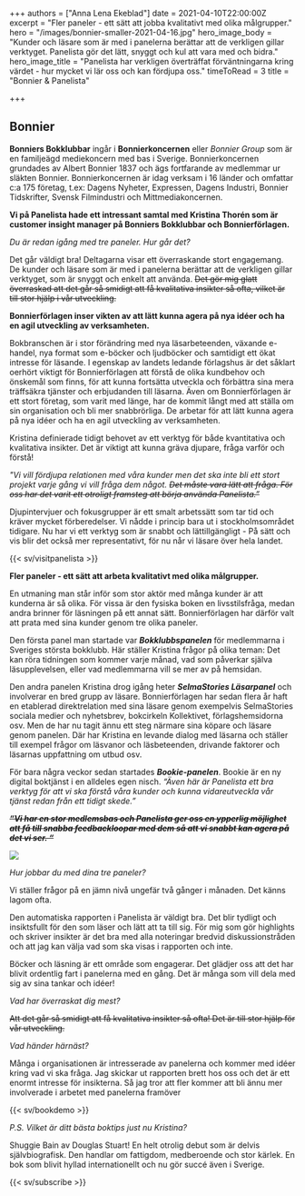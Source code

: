+++
authors = ["Anna Lena Ekeblad"]
date = 2021-04-10T22:00:00Z
excerpt = "Fler paneler - ett sätt att jobba kvalitativt med olika målgrupper."
hero = "/images/bonnier-smaller-2021-04-16.jpg"
hero_image_body = "Kunder och läsare som är med i panelerna berättar att de verkligen gillar verktyget. Panelista gör det lätt, snyggt och kul att vara med och bidra."
hero_image_title = "Panelista har verkligen överträffat förväntningarna kring värdet - hur mycket vi lär oss och kan fördjupa oss."
timeToRead = 3
title = "Bonnier & Panelista"

+++
## **Bonnier**

**Bonniers Bokklubbar** ingår i **Bonnierkoncernen** eller _Bonnier Group_ som är en familjeägd mediekoncern med bas i Sverige. Bonnierkoncernen grundades av Albert Bonnier 1837 och ägs fortfarande av medlemmar ur släkten Bonnier. Bonnierkoncernen är idag verksam i 16 länder och omfattar c:a 175 företag, t.ex: Dagens Nyheter, Expressen, Dagens Industri, Bonnier Tidskrifter, Svensk Filmindustri och Mittmediakoncernen.

**Vi på Panelista hade ett intressant samtal med Kristina Thorén som är customer insight manager på Bonniers Bokklubbar och Bonnierförlagen.**

_Du är redan igång med tre paneler. Hur går det?_

Det går väldigt bra! Deltagarna visar ett överraskande stort engagemang. De kunder och läsare som är med i panelerna berättar att de verkligen gillar verktyget, som är snyggt och enkelt att använda. ~~Det gör mig glatt överraskad att det går så smidigt att få kvalitativa insikter så ofta, vilket är till stor hjälp i vår utveckling.~~

**Bonnierförlagen inser vikten av att lätt kunna agera på nya idéer och ha en agil utveckling av verksamheten.**

Bokbranschen är i stor förändring med nya läsarbeteenden, växande e-handel, nya format som e-böcker och ljudböcker och samtidigt ett ökat intresse för läsande. I egenskap av landets ledande förlagshus är det såklart oerhört viktigt för Bonnierförlagen att förstå de olika kundbehov och önskemål som finns, för att kunna fortsätta utveckla och förbättra sina mera träffsäkra tjänster och erbjudanden till läsarna. Även om Bonnierförlagen är ett stort företag, som varit med länge, har de kommit långt med att ställa om sin organisation och bli mer snabbrörliga. De arbetar för att lätt kunna agera på nya idéer och ha en agil utveckling av verksamheten.

Kristina definierade tidigt behovet av ett verktyg för både kvantitativa och kvalitativa insikter. Det är viktigt att kunna gräva djupare, fråga varför och förstå!

_"Vi vill fördjupa relationen med våra kunder men det ska inte bli ett stort projekt varje gång vi vill fråga dem något. ~~Det måste vara lätt att fråga. För oss har det varit ett otroligt framsteg att börja använda Panelista.”~~_

Djupintervjuer och fokusgrupper är ett smalt arbetssätt som tar tid och kräver mycket förberedelser. Vi nådde i princip bara ut i stockholmsområdet tidigare. Nu har vi ett verktyg som är snabbt och lättillgängligt - På sätt och vis blir det också mer representativt, för nu når vi läsare över hela landet.

{{< sv/visitpanelista >}}

**Fler paneler - ett sätt att arbeta kvalitativt med olika målgrupper.**

En utmaning man står inför som stor aktör med många kunder är att kunderna är så olika. För vissa är den fysiska boken en livsstilsfråga, medan andra brinner för läsningen på ett annat sätt. Bonnierförlagen har därför valt att prata med sina kunder genom tre olika paneler.

Den första panel man startade var **_Bokklubbspanelen_** för medlemmarna i Sveriges största bokklubb. Här ställer Kristina frågor på olika teman: Det kan röra tidningen som kommer varje månad, vad som påverkar själva läsupplevelsen, eller vad medlemmarna vill se mer av på hemsidan.

Den andra panelen Kristina drog igång heter **_SelmaStories Läsarpanel_** och involverar en bred grupp av läsare. Bonnierförlagen har sedan flera år haft en etablerad direktrelation med sina läsare genom exempelvis SelmaStories sociala medier och nyhetsbrev, bokcirkeln Kollektivet, förlagshemsidorna osv. Men de har nu tagit ännu ett steg närmare sina köpare och läsare genom panelen. Där har Kristina en levande dialog med läsarna och ställer till exempel frågor om läsvanor och läsbeteenden, drivande faktorer och läsarnas uppfattning om utbud osv.

För bara några veckor sedan startades **_Bookie-panelen_**. Bookie är en ny digital boktjänst i en alldeles egen nisch. _“Även här är Panelista ett bra verktyg för att vi ska förstå våra kunder och kunna vidareutveckla vår tjänst redan från ett tidigt skede.”_

**_~~“Vi har en stor medlemsbas och Panelista ger oss en ypperlig möjlighet att få till snabba feedbackloopar med dem så att vi snabbt kan agera på det vi ser. “~~_**

![](/images/2021-04-16-16-06-02-2021-04-16.gif)

_Hur jobbar du med dina tre paneler?_

Vi ställer frågor på en jämn nivå ungefär två gånger i månaden. Det känns lagom ofta.

Den automatiska rapporten i Panelista är väldigt bra. Det blir tydligt och insiktsfullt för den som läser och lätt att ta till sig. För mig som gör highlights och skriver insikter är det bra med alla noteringar bredvid diskussionstråden och att jag kan välja vad som ska visas i rapporten och inte.

Böcker och läsning är ett område som engagerar. Det glädjer oss att det har blivit ordentlig fart i panelerna med en gång. Det är många som vill dela med sig av sina tankar och idéer!

_Vad har överraskat dig mest?_

~~Att det går så smidigt att få kvalitativa insikter så ofta! Det är till stor hjälp för vår utveckling.~~

_Vad händer härnäst?_

Många i organisationen är intresserade av panelerna och kommer med idéer kring vad vi ska fråga. Jag skickar ut rapporten brett hos oss och det är ett enormt intresse för insikterna. Så jag tror att fler kommer att bli ännu mer involverade i arbetet med panelerna framöver

{{< sv/bookdemo >}}

_P.S. Vilket är ditt bästa boktips just nu Kristina?_

Shuggie Bain av Douglas Stuart! En helt otrolig debut som är delvis självbiografisk. Den handlar om fattigdom, medberoende och stor kärlek. En bok som blivit hyllad internationellt och nu gör succé även i Sverige.

{{< sv/subscribe >}}